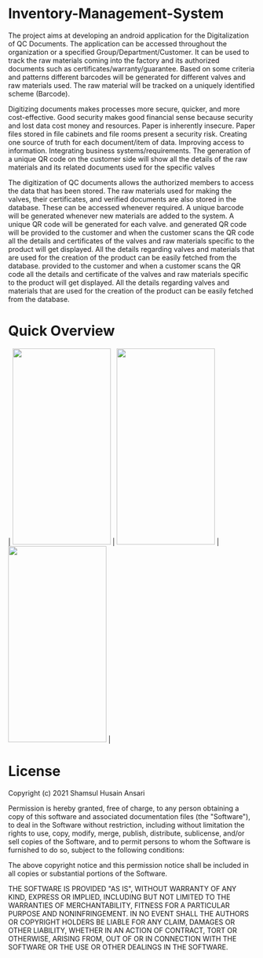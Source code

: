 # Inventory-Management-System
The project aims at developing an android application for the Digitalization of QC Documents. The application can be accessed
throughout the organization or a specified Group/Department/Customer. It can be used to track the raw materials coming into the factory and its authorized documents such as certificates/warranty/guarantee. Based on some criteria and patterns different barcodes will be generated for different valves and raw materials used. The raw material will be tracked on a uniquely identified scheme (Barcode).

Digitizing documents makes processes more secure, quicker, and more cost-effective. Good security makes good financial sense because security and lost data cost money and resources. Paper is inherently insecure. Paper files stored in file cabinets and file rooms present a security risk. Creating one source of truth for each document/item of data. Improving access to information. Integrating business systems/requirements. The generation of a unique QR code on the customer side will show all the details of the raw materials and its related documents used for the specific valves

The digitization of QC documents allows the authorized members to access the data that has been stored. The raw materials used for making the valves, their certificates, and verified documents are also stored in the database. These can be accessed whenever required. A unique barcode will be generated whenever new materials are added to the system. A unique QR code will be generated for each valve. and generated QR code will be provided to the customer and when the customer scans the QR code all the details and certificates of the valves and raw materials specific to the product will get displayed. All the details regarding valves and materials that are used for the creation of the product can be easily fetched from the database. provided to the customer and when a customer
scans the QR code all the details and certificate of the valves and raw materials specific to the product will get displayed. All the details regarding valves and materials that are used for the creation of the product can be easily fetched from the database.
# Quick Overview

| <img src="https://github.com/shamsulhusainansari/Inventory-Management-System/blob/master/1.gif" width="200" height="400"/> | <img src="https://github.com/shamsulhusainansari/Inventory-Management-System/blob/master/2.gif" width="200" height="400"/> | <img src="https://github.com/shamsulhusainansari/Inventory-Management-System/blob/master/3.gif" width="200" height="400"/> | 

# License
Copyright (c) 2021 Shamsul Husain Ansari

Permission is hereby granted, free of charge, to any person obtaining a copy
of this software and associated documentation files (the "Software"), to deal
in the Software without restriction, including without limitation the rights
to use, copy, modify, merge, publish, distribute, sublicense, and/or sell
copies of the Software, and to permit persons to whom the Software is
furnished to do so, subject to the following conditions:

The above copyright notice and this permission notice shall be included in all
copies or substantial portions of the Software.

THE SOFTWARE IS PROVIDED "AS IS", WITHOUT WARRANTY OF ANY KIND, EXPRESS OR
IMPLIED, INCLUDING BUT NOT LIMITED TO THE WARRANTIES OF MERCHANTABILITY,
FITNESS FOR A PARTICULAR PURPOSE AND NONINFRINGEMENT. IN NO EVENT SHALL THE
AUTHORS OR COPYRIGHT HOLDERS BE LIABLE FOR ANY CLAIM, DAMAGES OR OTHER
LIABILITY, WHETHER IN AN ACTION OF CONTRACT, TORT OR OTHERWISE, ARISING FROM,
OUT OF OR IN CONNECTION WITH THE SOFTWARE OR THE USE OR OTHER DEALINGS IN THE
SOFTWARE.
